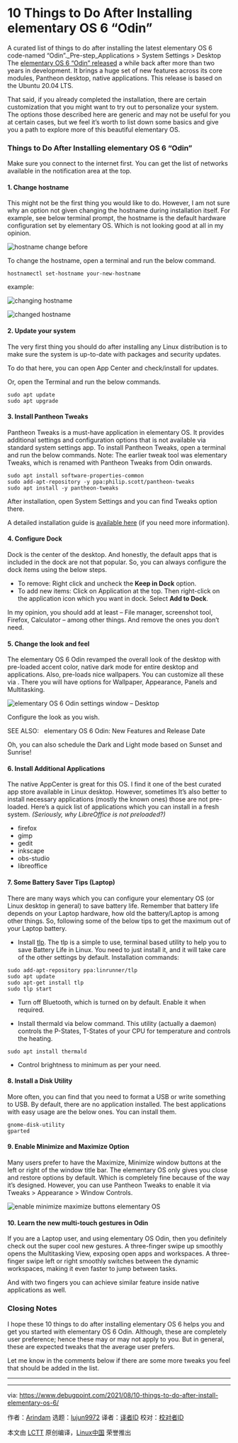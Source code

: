 [#]: subject: "10 Things to Do After Installing elementary OS 6 “Odin”"
[#]: via: "https://www.debugpoint.com/2021/08/10-things-to-do-after-install-elementary-os-6/"
[#]: author: "Arindam https://www.debugpoint.com/author/admin1/"
[#]: collector: "lujun9972"
[#]: translator: " "
[#]: reviewer: " "
[#]: publisher: " "
[#]: url: " "

10 Things to Do After Installing elementary OS 6 “Odin”
======
A curated list of things to do after installing the latest elementary OS
6 code-named “Odin”._Pre-step_Applications > System Settings > Desktop
The [elementary OS 6 “Odin” released][1] a while back after more than two years in development. It brings a huge set of new features across its core modules, Pantheon desktop, native applications. This release is based on the Ubuntu 20.04 LTS.

That said, if you already completed the installation, there are certain customization that you might want to try out to personalize your system. The options those described here are generic and may not be useful for you at certain cases, but we feel it’s worth to list down some basics and give you a path to explore more of this beautiful elementary OS.

### Things to Do After Installing elementary OS 6 “Odin”

Make sure you connect to the internet first. You can get the list of networks available in the notification area at the top.

#### 1\. Change hostname

This might not be the first thing you would like to do. However, I am not sure why an option not given changing the hostname during installation itself. For example, see below terminal prompt, the hostname is the default hardware configuration set by elementary OS. Which is not looking good at all in my opinion.

![hostname change before][2]

To change the hostname, open a terminal and run the below command.

```
hostnamectl set-hostname your-new-hostname
```

example:

![changing hostname][3]

![changed hostname][4]

#### 2\. Update your system

The very first thing you should do after installing any Linux distribution is to make sure the system is up-to-date with packages and security updates.

To do that here, you can open App Center and check/install for updates.

Or, open the Terminal and run the below commands.

```
sudo apt update
sudo apt upgrade
```

#### 3\. Install Pantheon Tweaks

Pantheon Tweaks is a must-have application in elementary OS. It provides additional settings and configuration options that is not available via standard system settings app. To install Pantheon Tweaks, open a terminal and run the below commands. Note: The earlier tweak tool was elementary Tweaks, which is renamed with Pantheon Tweaks from Odin onwards.

```
sudo apt install software-properties-common
sudo add-apt-repository -y ppa:philip.scott/pantheon-tweaks
sudo apt install -y pantheon-tweaks
```

After installation, open System Settings and you can find Tweaks option there.

A detailed installation guide is [available here][5] (if you need more information).

#### 4\. Configure Dock

Dock is the center of the desktop. And honestly, the default apps that is included in the dock are not that popular. So, you can always configure the dock items using the below steps.

  * To remove: Right click and uncheck the **Keep in Dock** option.
  * To add new items: Click on Application at the top. Then right-click on the application icon which you want in dock. Select **Add to Dock**.



In my opinion, you should add at least – File manager, screenshot tool, Firefox, Calculator – among other things. And remove the ones you don’t need.

#### 5\. Change the look and feel

The elementary OS 6 Odin revamped the overall look of the desktop with pre-loaded accent color, native dark mode for entire desktop and applications. Also, pre-loads nice wallpapers. You can customize all these via . There you will have options for Wallpaper, Appearance, Panels and Multitasking.

![elementary OS 6 Odin settings window – Desktop][6]

Configure the look as you wish.

[][7]

SEE ALSO:   elementary OS 6 Odin: New Features and Release Date

Oh, you can also schedule the Dark and Light mode based on Sunset and Sunrise!

#### 6\. Install Additional Applications

The native AppCenter is great for this OS. I find it one of the best curated app store available in Linux desktop. However, sometimes It’s also better to install necessary applications (mostly the known ones) those are not pre-loaded. Here’s a quick list of applications which you can install in a fresh system. _(Seriously, why LibreOffice is not preloaded?)_

  * firefox
  * gimp
  * gedit
  * inkscape
  * obs-studio
  * libreoffice



#### 7\. Some Battery Saver Tips (Laptop)

There are many ways which you can configure your elementary OS (or Linux desktop in general) to save battery life. Remember that battery life depends on your Laptop hardware, how old the battery/Laptop is among other things. So, following some of the below tips to get the maximum out of your Laptop battery.

  * Install [tlp][8]. The tlp is a simple to use, terminal based utility to help you to save Battery Life in Linux. You need to just install it, and it will take care of the other settings by default. Installation commands:



```
sudo add-apt-repository ppa:linrunner/tlp
sudo apt update
sudo apt-get install tlp
sudo tlp start
```

  * Turn off Bluetooth, which is turned on by default. Enable it when required.


  * Install thermald via below command. This utility (actually a daemon) controls the P-States, T-States of your CPU for temperature and controls the heating.



```
sudo apt install thermald
```

  * Control brightness to minimum as per your need.



#### 8\. Install a Disk Utility

More often, you can find that you need to format a USB or write something to USB. By default, there are no application installed. The best applications with easy usage are the below ones. You can install them.

```
gnome-disk-utility
gparted
```

#### 9\. Enable Minimize and Maximize Option

Many users prefer to have the Maximize, Minimize window buttons at the left or right of the window title bar. The elementary OS only gives you close and restore options by default. Which is completely fine because of the way it’s designed. However, you can use Pantheon Tweaks to enable it via Tweaks &gt; Appearance &gt; Window Controls.

![enable minimize maximize buttons elementary OS][9]

#### 10\. Learn the new multi-touch gestures in Odin

If you are a Laptop user, and using elementary OS Odin, then you definitely check out the super cool new gestures. A three-finger swipe up smoothly opens the Multitasking View, exposing open apps and workspaces. A three-finger swipe left or right smoothly switches between the dynamic workspaces, making it even faster to jump between tasks.

And with two fingers you can achieve similar feature inside native applications as well.

### Closing Notes

I hope these 10 things to do after installing elementary OS 6 helps you and get you started with elementary OS 6 Odin. Although, these are completely user preference; hence these may or may not apply to you. But in general, these are expected tweaks that the average user prefers.

Let me know in the comments below if there are some more tweaks you feel that should be added in the list.

* * *

--------------------------------------------------------------------------------

via: https://www.debugpoint.com/2021/08/10-things-to-do-after-install-elementary-os-6/

作者：[Arindam][a]
选题：[lujun9972][b]
译者：[译者ID](https://github.com/译者ID)
校对：[校对者ID](https://github.com/校对者ID)

本文由 [LCTT](https://github.com/LCTT/TranslateProject) 原创编译，[Linux中国](https://linux.cn/) 荣誉推出

[a]: https://www.debugpoint.com/author/admin1/
[b]: https://github.com/lujun9972
[1]: https://www.debugpoint.com/2021/08/elementary-os-6/
[2]: https://www.debugpoint.com/blog/wp-content/uploads/2021/08/hostname-change-before.jpeg
[3]: https://www.debugpoint.com/blog/wp-content/uploads/2021/08/changing-hostname.jpeg
[4]: https://www.debugpoint.com/blog/wp-content/uploads/2021/08/changed-hostname.jpeg
[5]: https://www.debugpoint.com/2021/07/elementary-tweaks-install/
[6]: https://www.debugpoint.com/blog/wp-content/uploads/2021/08/elementary-OS-6-Odin-settings-window-Desktop.jpeg
[7]: https://www.debugpoint.com/2020/09/elementary-os-6-odin-new-features-release-date/
[8]: https://linrunner.de/tlp/
[9]: https://www.debugpoint.com/blog/wp-content/uploads/2021/08/enable-minimize-maximize-buttons-elementary-OS-1024x501.png
